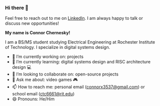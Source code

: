 ### Hi there 👋

Feel free to reach out to me on [LinkedIn](https://www.linkedin.com/in/connor-chernesky). I am always happy to talk or discuss new opportunities!

**My name is Connor Chernesky!**

I am a BS/MS student studying Electrical Engineering at Rochester Institute of Technology. I specialize in digital systems design.

- 🔭 I’m currently working on: projects 
- 🌱 I’m currently learning: digital systems design and RISC architecture design 💻
- 👯 I’m looking to collaborate on: open-source projects
- 💬 Ask me about: video games 🎮
- 📫 How to reach me: personal email (connorx3537@gmail.com) or school email (ctc6661@rit.edu)
- 😄 Pronouns: He/Him
